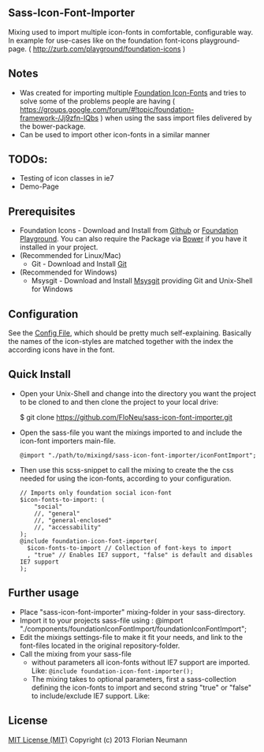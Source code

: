 ## Sass-Icon-Font-Importer
  Mixing used to import multiple icon-fonts in comfortable, 
  configurable way. In example for use-cases like on
  the foundation font-icons playground-page. 
  ( http://zurb.com/playground/foundation-icons )

## Notes
  * Was created for importing multiple [Foundation Icon-Fonts](https://github.com/zurb/foundation-icons) and tries to solve some of the problems people are having
  ( https://groups.google.com/forum/#!topic/foundation-framework-/Jj9zfn-IQbs )
  when using the sass import files delivered by the bower-package.
  * Can be used to import other icon-fonts in a similar manner

## TODOs:
  * Testing of icon classes in ie7
  * Demo-Page

## Prerequisites
  * Foundation Icons - Download and Install from [Github](https://github.com/zurb/foundation-icons)
    or [Foundation Playground](http://zurb.com/playground/foundation-icon-fonts-3). You can also require the Package via [Bower](http://bower.io/) if you have it installed in your project.
  * (Recommended for Linux/Mac) 
    * Git - Download and Install [Git](http://git-scm.com/)
  * (Recommended for Windows)
    * Msysgit - Download and Install [Msysgit](http://msysgit.github.io/) providing Git and Unix-Shell for Windows

## Configuration
  See the [Config File](./_configuration.scss), which should be pretty much self-explaining.
  Basically the names of the icon-styles are matched together with the index the according icons
  have in the font.

## Quick Install
  * Open your Unix-Shell and change into the directory you want the project
  to be cloned to and then clone the project to your local drive:

    $ git clone https://github.com/FloNeu/sass-icon-font-importer.git

  * Open the sass-file you want the mixings imported to and include
  the icon-font importers main-file.

    `@import "./path/to/mixingd/sass-icon-font-importer/iconFontImport";`

  * Then use this scss-snippet to call the mixing to create the the css needed for using
    the icon-fonts, according to your configuration.

    ```
    // Imports only foundation social icon-font
    $icon-fonts-to-import: (
        "social"
        //, "general"
        //, "general-enclosed"
        //, "accessability"
    );
    @include foundation-icon-font-importer( 
      $icon-fonts-to-import // Collection of font-keys to import
      , "true" // Enables IE7 support, "false" is default and disables IE7 support
    );
    ```

## Further usage
* Place "sass-icon-font-importer" mixing-folder in your sass-directory.
* Import it to your projects sass-file using : 
    @import "./components/foundationIconFontImport/foundationIconFontImport";
* Edit the mixings settings-file to make it fit your needs, and link to the 
  font-files located in the original repository-folder.
* Call the mixing from your sass-file
  * without parameters all icon-fonts without IE7 support are imported. 
    Like: `@include foundation-icon-font-importer();`
  * The mixing takes to optional parameters, first a sass-collection defining
    the icon-fonts to import and second string "true" or "false" to include/exclude
    IE7 support.
    Like:

## License
[MIT License (MIT)](http://opensource.org/licenses/MIT)
Copyright (c) 2013 Florian Neumann